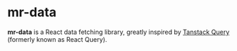 # mr-data

**mr-data** is a React data fetching library, greatly inspired by [Tanstack Query](https://tanstack.com/query/v4) (formerly known as React Query).
